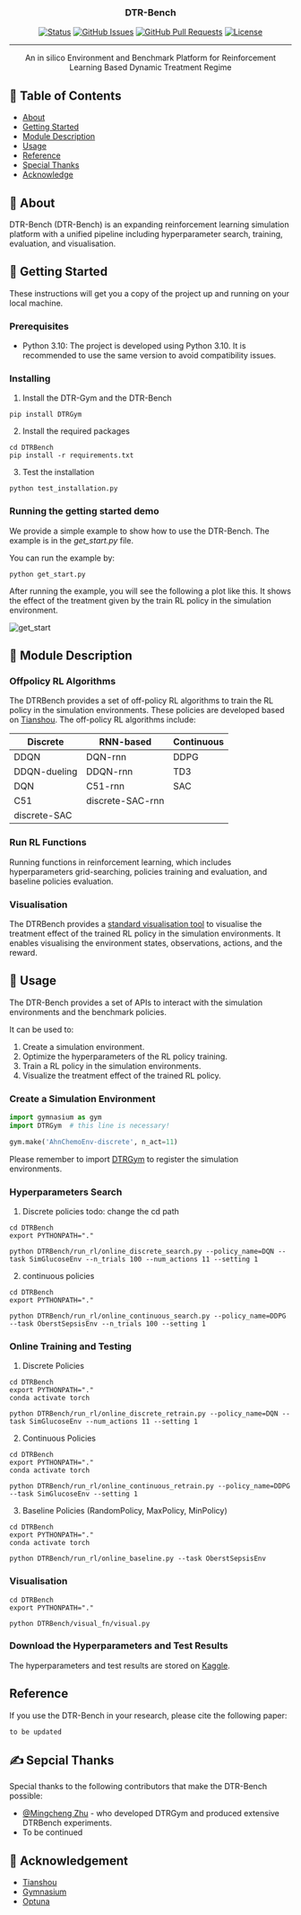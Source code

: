 <h3 align="center">DTR-Bench</h3>

<div align="center">

  [![Status](https://img.shields.io/badge/status-active-success.svg)]() 
  [![GitHub Issues](https://img.shields.io/github/issues/kylelobo/The-Documentation-Compendium.svg)](https://github.com/GilesLuo/SimMedEnv/issues)
  [![GitHub Pull Requests](https://img.shields.io/github/issues-pr/kylelobo/The-Documentation-Compendium.svg)](https://github.com/GilesLuo/SimMedEnv/pulls)
  [![License](https://img.shields.io/badge/license-MIT-blue.svg)](/LICENSE)

</div>

---

<p align="center"> An in silico Environment and Benchmark Platform for Reinforcement Learning Based Dynamic Treatment Regime
    <br> 
</p>

## 📝 Table of Contents
- [About](#about)
- [Getting Started](#getting_started)
- [Module Description](#module_description)
- [Usage](#usage)
- [Reference](#reference)
- [Special Thanks](#special_thanks)
- [Acknowledge](#ccknowledgement)

## 🧐 About <a name = "about"></a>
DTR-Bench (DTR-Bench) is an expanding reinforcement learning simulation platform with a unified pipeline including hyperparameter search, training, evaluation, and visualisation.
## 🏁 Getting Started <a name = "getting_started"></a>
These instructions will get you a copy of the project up and running on your local machine.

### Prerequisites
+ Python 3.10: The project is developed using Python 3.10. It is recommended to use the same version to avoid compatibility issues.

### Installing
1. Install the DTR-Gym and the DTR-Bench
```
pip install DTRGym
```
2. Install the required packages
```
cd DTRBench
pip install -r requirements.txt
```

3. Test the installation
```
python test_installation.py
```

### Running the getting started demo
We provide a simple example to show how to use the DTR-Bench. The example is in the *get_start.py* file.

You can run the example by:
```
python get_start.py
```

After running the example, you will see the following a plot like this. It shows the effect of the treatment given by the train RL policy in the simulation environment.

![get_start](demo/demo_visual.png)

## 🎈 Module Description <a name="module_description"></a>

### Offpolicy RL Algorithms
The DTRBench provides a set of off-policy RL algorithms to train the RL policy in the simulation environments. These policies are developed based on [Tianshou](https://github.com/thu-ml/tianshou). The off-policy RL algorithms include:

| Discrete       | RNN-based       | Continuous |
|----------------|-----------------|------------|
| DDQN           | DQN-rnn         | DDPG       |
| DDQN-dueling   | DDQN-rnn        | TD3        |
| DQN            | C51-rnn         | SAC        |
| C51            | discrete-SAC-rnn|            |
| discrete-SAC   |                 |            |

### Run RL Functions
Running functions in reinforcement learning, which includes hyperparameters grid-searching, policies training and evaluation, and baseline policies evaluation.


### Visualisation
The DTRBench provides a [standard visualisation tool](DTRBench/visual_fn/env_vis_fn.py) to visualise the treatment effect of the trained RL policy in the simulation environments. It enables visualising the environment states, observations, actions, and the reward.


## 🔧 Usage <a name = "usage"></a>
The DTR-Bench provides a set of APIs to interact with the simulation environments and the benchmark policies.

It can be used to:
1. Create a simulation environment.
2. Optimize the hyperparameters of the RL policy training.
3. Train a RL policy in the simulation environments.
4. Visualize the treatment effect of the trained RL policy.

### Create a Simulation Environment
```python
import gymnasium as gym
import DTRGym  # this line is necessary!

gym.make('AhnChemoEnv-discrete', n_act=11)
```
Please remember to import [DTRGym](DTRGym/__init__.py) to register the simulation environments.

### Hyperparameters Search
1. Discrete policies
todo: change the cd path
```
cd DTRBench
export PYTHONPATH="."

python DTRBench/run_rl/online_discrete_search.py --policy_name=DQN --task SimGlucoseEnv --n_trials 100 --num_actions 11 --setting 1
```
2. continuous policies
```
cd DTRBench
export PYTHONPATH="."

python DTRBench/run_rl/online_continuous_search.py --policy_name=DDPG --task OberstSepsisEnv --n_trials 100 --setting 1
```

### Online Training and Testing
1. Discrete Policies
```
cd DTRBench
export PYTHONPATH="."
conda activate torch

python DTRBench/run_rl/online_discrete_retrain.py --policy_name=DQN --task SimGlucoseEnv --num_actions 11 --setting 1
````

2. Continuous Policies
```
cd DTRBench
export PYTHONPATH="."
conda activate torch

python DTRBench/run_rl/online_continuous_retrain.py --policy_name=DDPG --task SimGlucoseEnv --setting 1
```

3. Baseline Policies (RandomPolicy, MaxPolicy, MinPolicy)
```
cd DTRBench
export PYTHONPATH="."
conda activate torch

python DTRBench/run_rl/online_baseline.py --task OberstSepsisEnv
```

### Visualisation
```
cd DTRBench
export PYTHONPATH="."

python DTRBench/visual_fn/visual.py
```

### Download the Hyperparameters and Test Results
The hyperparameters and test results are stored on [Kaggle](https://www.kaggle.com/datasets/mingchengzhu/dtr-bench-hyperparameters-and-test-results).

## Reference <a name = "reference"></a>
If you use the DTR-Bench in your research, please cite the following paper:
```
to be updated
```

## ✍️ Sepcial Thanks <a name = "special_thanks"></a>
Special thanks to the following contributors that make the DTR-Bench possible:
- [@Mingcheng Zhu](https://github.com/JasonZuu) - who developed DTRGym and produced extensive DTRBench experiments.
- To be continued

## 🎉 Acknowledgement <a name = "acknowledgement"></a>
  - [Tianshou](https://github.com/thu-ml/tianshou)
  - [Gymnasium](https://github.com/Farama-Foundation/Gymnasium)
  - [Optuna](https://github.com/optuna/optuna)
